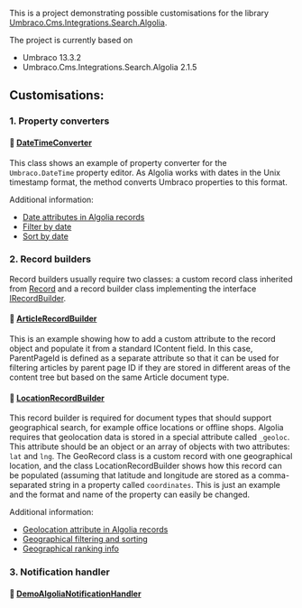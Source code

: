 This is a project demonstrating possible customisations for the library [Umbraco.Cms.Integrations.Search.Algolia](https://docs.umbraco.com/umbraco-dxp/integrations/algolia).

The project is currently based on 

- Umbraco 13.3.2
- Umbraco.Cms.Integrations.Search.Algolia 2.1.5

## Customisations:

### 1. Property converters

#### 🔗 **[DateTimeConverter](https://github.com/geann/demo-umbraco-algolia-integration/blob/main/DemoUmbracoAlgoliaIntegration/Converters/DateTimeConverter.cs)**

This class shows an example of property converter for the `Umbraco.DateTime` property editor. As Algolia works with dates in the Unix timestamp format, the method converts Umbraco properties to this format.

Additional information:
- [Date attributes in Algolia records](https://www.algolia.com/doc/guides/sending-and-managing-data/prepare-your-data/in-depth/what-is-in-a-record/#dates)
- [Filter by date](https://www.algolia.com/doc/guides/managing-results/refine-results/filtering/how-to/filter-by-attributes/#filter-by-date)
- [Sort by date](https://www.algolia.com/doc/guides/managing-results/refine-results/sorting/how-to/sort-an-index-by-date/)


### 2. Record builders

Record builders usually require two classes: a custom record class inherited from [Record](https://github.com/umbraco/Umbraco.Cms.Integrations/blob/main/src/Umbraco.Cms.Integrations.Search.Algolia/Models/Record.cs) and a record builder class implementing the interface [IRecordBuilder<TContentType>](https://github.com/umbraco/Umbraco.Cms.Integrations/blob/main/src/Umbraco.Cms.Integrations.Search.Algolia/Builders/IRecordBuilder.cs).

#### 🔗 **[ArticleRecordBuilder](https://github.com/geann/demo-umbraco-algolia-integration/blob/main/DemoUmbracoAlgoliaIntegration/Builders/ArticleRecordBuilder.cs)**

This is an example showing how to add a custom attribute to the record object and populate it from a standard IContent field. In this case, ParentPageId is defined as a separate attribute so that it can be used for filtering articles by parent page ID if they are stored in different areas of the content tree but based on the same Article document type.

#### 🔗 **[LocationRecordBuilder](https://github.com/geann/demo-umbraco-algolia-integration/blob/main/DemoUmbracoAlgoliaIntegration/Builders/LocationRecordBuilder.cs)**

This record builder is required for document types that should support geographical search, for example office locations or offline shops. Algolia requires that geolocation data is stored in a special attribute called `_geoloc`. This attribute should be an object or an array of objects with two attributes: `lat` and `lng`. The GeoRecord class is a custom record with one geographical location, and the class LocationRecordBuilder shows how this record can be populated (assuming that latitude and longitude are stored as a comma-separated string in a property called `coordinates`. This is just an example and the format and name of the property can easily be changed.   

Additional information:
- [Geolocation attribute in Algolia records](https://www.algolia.com/doc/guides/managing-results/refine-results/geolocation/#enabling-geo-search-by-adding-geolocation-data-to-records)
- [Geographical filtering and sorting](https://www.algolia.com/doc/guides/managing-results/refine-results/geolocation/#geographical-filtering-and-sorting)
- [Geographical ranking info](https://www.algolia.com/doc/guides/managing-results/refine-results/geolocation/how-to/geo-ranking-info/)

### 3. Notification handler

#### 🔗 **[DemoAlgoliaNotificationHandler](https://github.com/geann/demo-umbraco-algolia-integration/blob/main/DemoUmbracoAlgoliaIntegration/Handlers/DemoAlgoliaNotificationHandler.cs)**
